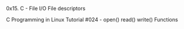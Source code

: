 0x15. C - File I/O
File descriptors

C Programming in Linux Tutorial #024 - open() read() write() Functions
